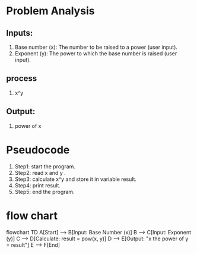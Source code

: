 # Problem Analysis
## Inputs:
1. Base number (x): The number to be raised to a power (user input).
2. Exponent (y): The power to which the base number is raised (user input).
## process 
1. x^y
## Output:
1. power of x
# Pseudocode
1. Step1: start the program.
2. Step2: read x and y .
3. Step3: calculate x^y and store it in variable result.
4. Step4: print result.
5. Step5: end the program.
# flow chart
flowchart TD
    A[Start] --> B[Input: Base Number (x)]
    B --> C[Input: Exponent (y)]
    C --> D[Calculate: result = pow(x, y)]
    D --> E[Output: "x the power of y = result"]
    E --> F[End]
